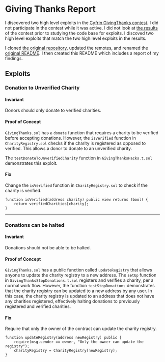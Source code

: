 # Giving Thanks Report

I discovered two high level exploits in the [Cyfrin GivingThanks contest](https://codehawks.cyfrin.io/c/2024-11-giving-thanks). I did not participate in the contest while it was active. I did not look at [the results](https://codehawks.cyfrin.io/c/2024-11-giving-thanks/results?t=report&page=1) of the contest prior to studying the code base for exploits. I discoved two high level exploits that match the two high level exploits in the results.  

I cloned [the original repository](https://github.com/Cyfrin/2024-11-giving-thanks), updated the remotes, and renamed the [original README](original_README.md). I then created this README which includes a report of my findings.  

## Exploits

### Donation to Unverified Charity

#### Invariant

Donors should only donate to verified charities.

#### Proof of Concept

 `GivingThanks.sol` has a `donate` function that requires a charity to be verified before accepting donations. However, the `isVerified` function in `CharityRegistry.sol` checks if the charity is registered as opposed to verified. This allows a donor to donate to an unverified charity.

 The `testDonateToUnverifiedCharity` function in `GivingThanksHacks.t.sol` demonstrates this exploit.

#### Fix

Change the `isVerified` function in `CharityRegistry.sol` to check if the charity is verified.

```solidity
function isVerified(address charity) public view returns (bool) {
    return verifiedCharities[charity];
}
```

---

### Donations can be halted

#### Invariant

Donations should not be able to be halted.

#### Proof of Concept

`GivingThanks.sol` has a public function called `updateRegistry` that allows anyone to update the charity registry to a new address. The `setUp` function in `GivingThanksStopDonations.t.sol` registers and verifies a charity, per a normal work flow. However, the function `testStopDonations` demonstrates that the charity registry can be updated to a new address by any user. In this case, the charity registry is updated to an address that does not have any charities registered, effectively halting donations to previously registered and verified charities.

#### Fix

Require that only the owner of the contract can update the charity registry.

```solidity
function updateRegistry(address newRegistry) public {
    require(msg.sender == owner, "Only the owner can update the registry");
    charityRegistry = CharityRegistry(newRegistry);
}
```
